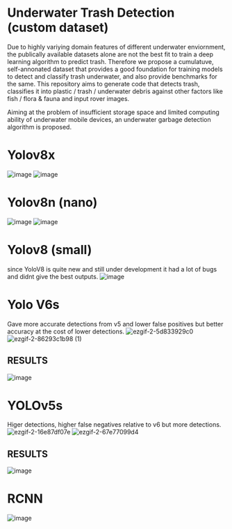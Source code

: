 # Underwater Trash Detection (custom dataset)
Due to highly variying domain features of different underwater enviornment, the publically available datasets alone are not the best fit to train a deep learning algorithm to predict trash.
Therefore we propose a cumulatuve, self-annonated dataset that provides a good foundation for training models to detect and classify trash underwater, and also provide benchmarks for the same.
This repository aims to generate code that detects trash, classifies it into plastic / trash / underwater debris against other factors like fish / flora & fauna and input rover images.

Aiming at the problem of insufficient storage space and limited computing ability of underwater mobile devices, an underwater garbage detection algorithm is proposed.

# Yolov8x 
![image](https://github.com/karanwxliaa/Underwater-Trash-Detection/assets/95328038/efb0a3c1-528f-4629-ac21-9e3eaaf266fb)
![image](https://github.com/karanwxliaa/Underwater-Trash-Detection/assets/95328038/0714d155-d32c-4557-be64-764302a151cd)


# Yolov8n (nano)
![image](https://github.com/karanwxliaa/Underwater-Trash-Detection/assets/95328038/97ab9abb-1eef-4027-82b9-a24e28111040)
![image](https://github.com/karanwxliaa/Underwater-Trash-Detection/assets/95328038/7d7201d0-fc2a-4cbd-b335-e1a700d51ef5)



# Yolov8 (small)
since YoloV8 is quite new and still under development it had a lot of bugs and didnt give the best outputs.
![image](https://user-images.githubusercontent.com/95328038/218246199-ee613587-2f79-4267-b7b4-01a92e055eea.png)


# Yolo V6s
Gave more accurate detections from v5 and lower false positives but better accuracy at the cost of lower detections.
![ezgif-2-5d833929c0](https://user-images.githubusercontent.com/95328038/216965905-3d3935fb-72cb-470f-b813-619163194216.gif)
![ezgif-2-86293c1b98 (1)](https://user-images.githubusercontent.com/95328038/216966353-65ca1cb7-a087-4731-9325-e8470927a593.gif)

## RESULTS
![image](https://user-images.githubusercontent.com/95328038/216963801-3ed4a1d2-9444-4a38-91ab-31a6fec4580a.png)



# YOLOv5s
Higer detections, higher false negatives relative to v6 but more detections.
![ezgif-2-16e87df07e](https://user-images.githubusercontent.com/95328038/216964618-2ef2c379-69df-4d67-ac4e-ae6e19f0bb53.gif)
![ezgif-2-67e77099d4](https://user-images.githubusercontent.com/95328038/216964621-88849f83-b893-4f98-a7d5-1fcc50f15a5a.gif)

## RESULTS
![image](https://user-images.githubusercontent.com/95328038/216963724-eb4020c5-4333-45fc-8fea-9a4d5fb28913.png)


# RCNN
![image](https://github.com/karanwxliaa/Underwater-Trash-Detection/blob/main/RCNN/Results%20of%20RCNN.png)



